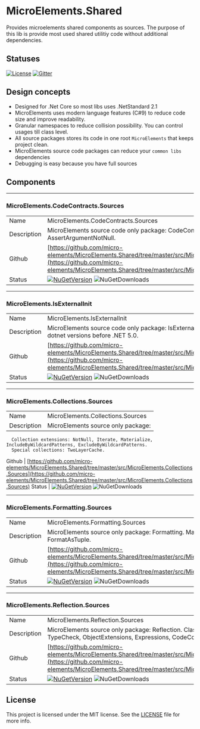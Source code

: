 # MicroElements.Shared
Provides microelements shared components as sources. The purpose of this lib is provide most used shared utilitiy code without additional dependencies.

## Statuses
[![License](https://img.shields.io/github/license/micro-elements/MicroElements.Shared.svg)](https://raw.githubusercontent.com/micro-elements/MicroElements.Shared/master/LICENSE)
[![Gitter](https://img.shields.io/gitter/room/micro-elements/MicroElements.Shared.svg)](https://gitter.im/micro-elements/MicroElements.Shared)

## Design concepts

- Designed for .Net Core so most libs uses .NetStandard 2.1
- MicroElements uses modern language features (C#9) to reduce code size and improve readability.
- Granular namespaces to reduce collision possibility. You can control usages till class level.
- All source packages stores its code in one root `MicroElements` that keeps project clean.
- MicroElements source code packages can reduce your `common libs` dependencies
- Debugging is easy because you have full sources

## Components
___
### MicroElements.CodeContracts.Sources
|   |   |
--- | ---
Name | MicroElements.CodeContracts.Sources
Description | MicroElements source code only package: CodeContracts. Main methods: AssertArgumentNotNull.
Github | [https://github.com/micro-elements/MicroElements.Shared/tree/master/src/MicroElements.CodeContracts.Sources](https://github.com/micro-elements/MicroElements.Shared/tree/master/src/MicroElements.CodeContracts.Sources)
Status | [![NuGetVersion](https://img.shields.io/nuget/v/MicroElements.CodeContracts.Sources.svg)](https://www.nuget.org/packages/MicroElements.CodeContracts.Sources) ![NuGetDownloads](https://img.shields.io/nuget/dt/MicroElements.CodeContracts.Sources.svg)

___
### MicroElements.IsExternalInit
|   |   |
--- | ---
Name | MicroElements.IsExternalInit
Description | MicroElements source code only package: IsExternalInit. Record support for dotnet versions before .NET 5.0.
Github | [https://github.com/micro-elements/MicroElements.Shared/tree/master/src/MicroElements.IsExternalInit](https://github.com/micro-elements/MicroElements.Shared/tree/master/src/MicroElements.IsExternalInit)
Status | [![NuGetVersion](https://img.shields.io/nuget/v/MicroElements.IsExternalInit.svg)](https://www.nuget.org/packages/MicroElements.IsExternalInit) ![NuGetDownloads](https://img.shields.io/nuget/dt/MicroElements.IsExternalInit.svg)

___
### MicroElements.Collections.Sources
|   |   |
--- | ---
Name | MicroElements.Collections.Sources
Description | MicroElements source only package:
      Collection extensions: NotNull, Iterate, Materialize, IncludeByWildcardPatterns, ExcludeByWildcardPatterns.
      Special collections: TwoLayerCache.
Github | [https://github.com/micro-elements/MicroElements.Shared/tree/master/src/MicroElements.Collections.Sources](https://github.com/micro-elements/MicroElements.Shared/tree/master/src/MicroElements.Collections.Sources)
Status | [![NuGetVersion](https://img.shields.io/nuget/v/MicroElements.Collections.Sources.svg)](https://www.nuget.org/packages/MicroElements.Collections.Sources) ![NuGetDownloads](https://img.shields.io/nuget/dt/MicroElements.Collections.Sources.svg)

___
### MicroElements.Formatting.Sources
|   |   |
--- | ---
Name | MicroElements.Formatting.Sources
Description | MicroElements source only package: Formatting. Main methods: FormatValue, FormatAsTuple.
Github | [https://github.com/micro-elements/MicroElements.Shared/tree/master/src/MicroElements.Formatting.Sources](https://github.com/micro-elements/MicroElements.Shared/tree/master/src/MicroElements.Formatting.Sources)
Status | [![NuGetVersion](https://img.shields.io/nuget/v/MicroElements.Formatting.Sources.svg)](https://www.nuget.org/packages/MicroElements.Formatting.Sources) ![NuGetDownloads](https://img.shields.io/nuget/dt/MicroElements.Formatting.Sources.svg)

___
### MicroElements.Reflection.Sources
|   |   |
--- | ---
Name | MicroElements.Reflection.Sources
Description | MicroElements source only package: Reflection. Classes: TypeExtensions, TypeCheck, ObjectExtensions, Expressions, CodeCompiler, FriendlyName.
Github | [https://github.com/micro-elements/MicroElements.Shared/tree/master/src/MicroElements.Reflection.Sources](https://github.com/micro-elements/MicroElements.Shared/tree/master/src/MicroElements.Reflection.Sources)
Status | [![NuGetVersion](https://img.shields.io/nuget/v/MicroElements.Reflection.Sources.svg)](https://www.nuget.org/packages/MicroElements.Reflection.Sources) ![NuGetDownloads](https://img.shields.io/nuget/dt/MicroElements.Reflection.Sources.svg)

## License
This project is licensed under the MIT license. See the [LICENSE] file for more info.

[LICENSE]: https://raw.githubusercontent.com/micro-elements/MicroElements.Shared/master/LICENSE
